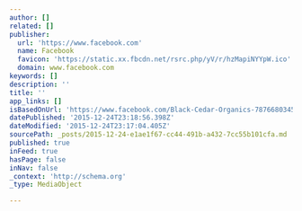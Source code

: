 ```yaml
---
author: []
related: []
publisher:
  url: 'https://www.facebook.com'
  name: Facebook
  favicon: 'https://static.xx.fbcdn.net/rsrc.php/yV/r/hzMapiNYYpW.ico'
  domain: www.facebook.com
keywords: []
description: ''
title: ''
app_links: []
isBasedOnUrl: 'https://www.facebook.com/Black-Cedar-Organics-787668034578156/'
datePublished: '2015-12-24T23:18:56.398Z'
dateModified: '2015-12-24T23:17:04.405Z'
sourcePath: _posts/2015-12-24-e1ae1f67-cc44-491b-a432-7cc55b101cfa.md
published: true
inFeed: true
hasPage: false
inNav: false
_context: 'http://schema.org'
_type: MediaObject

---
```

>